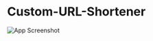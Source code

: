# Custom-URL-Shortener

![App Screenshot](https://i.ibb.co/jwNYfQm/Screen-Shot-2021-10-23-at-1-42-09-AM.png)
